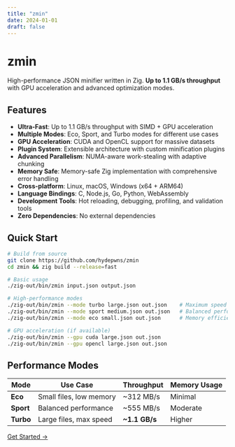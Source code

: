```yaml
---
title: "zmin"
date: 2024-01-01
draft: false
---
```


# zmin

High-performance JSON minifier written in Zig. **Up to 1.1 GB/s throughput** with GPU acceleration and advanced optimization modes.

## Features

- **Ultra-Fast**: Up to 1.1 GB/s throughput with SIMD + GPU acceleration
- **Multiple Modes**: Eco, Sport, and Turbo modes for different use cases
- **GPU Acceleration**: CUDA and OpenCL support for massive datasets
- **Plugin System**: Extensible architecture with custom minification plugins
- **Advanced Parallelism**: NUMA-aware work-stealing with adaptive chunking
- **Memory Safe**: Memory-safe Zig implementation with comprehensive error handling
- **Cross-platform**: Linux, macOS, Windows (x64 + ARM64)
- **Language Bindings**: C, Node.js, Go, Python, WebAssembly
- **Development Tools**: Hot reloading, debugging, profiling, and validation tools
- **Zero Dependencies**: No external dependencies

## Quick Start

```bash
# Build from source
git clone https://github.com/hydepwns/zmin
cd zmin && zig build --release=fast

# Basic usage
./zig-out/bin/zmin input.json output.json

# High-performance modes
./zig-out/bin/zmin --mode turbo large.json out.json    # Maximum speed
./zig-out/bin/zmin --mode sport medium.json out.json   # Balanced performance
./zig-out/bin/zmin --mode eco small.json out.json      # Memory efficient

# GPU acceleration (if available)
./zig-out/bin/zmin --gpu cuda large.json out.json
./zig-out/bin/zmin --gpu opencl large.json out.json
```

## Performance Modes

| Mode | Use Case | Throughput | Memory Usage |
|------|----------|------------|--------------|
| **Eco** | Small files, low memory | ~312 MB/s | Minimal |
| **Sport** | Balanced performance | ~555 MB/s | Moderate |
| **Turbo** | Large files, max speed | **~1.1 GB/s** | Higher |

[Get Started →](/docs/getting-started/)
